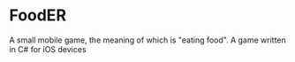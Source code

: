 # FoodER
A small mobile game, the meaning of which is "eating food". A game written in C# for iOS devices
